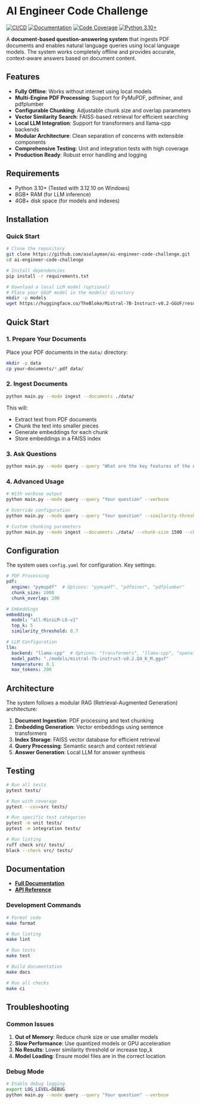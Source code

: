 # AI Engineer Code Challenge

[![CI/CD](https://github.com/asolayman/ai-engineer-code-challenge/actions/workflows/ci.yml/badge.svg)](https://github.com/solayman/ai-engineer-code-challenge/actions/workflows/ci.yml)
[![Documentation](https://github.com/asolayman/ai-engineer-code-challenge/actions/workflows/docs.yml/badge.svg)](https://asolayman.github.io/ai-engineer-code-challenge/)
[![Code Coverage](https://codecov.io/gh/asolayman/ai-engineer-code-challenge/branch/main/graph/badge.svg)](https://codecov.io/gh/asolayman/ai-engineer-code-challenge)
[![Python 3.10+](https://img.shields.io/badge/python-3.10+-blue.svg)](https://www.python.org/downloads/)

A **document-based question-answering system** that ingests PDF documents and enables natural language queries using local language models. The system works completely offline and provides accurate, context-aware answers based on document content.

## Features

- **Fully Offline**: Works without internet using local models
- **Multi-Engine PDF Processing**: Support for PyMuPDF, pdfminer, and pdfplumber
- **Configurable Chunking**: Adjustable chunk size and overlap parameters
- **Vector Similarity Search**: FAISS-based retrieval for efficient searching
- **Local LLM Integration**: Support for transformers and llama-cpp backends
- **Modular Architecture**: Clean separation of concerns with extensible components
- **Comprehensive Testing**: Unit and integration tests with high coverage
- **Production Ready**: Robust error handling and logging

## Requirements

- Python 3.10+ (Tested with 3.12.10 on Windows)
- 8GB+ RAM (for LLM inference)
- 4GB+ disk space (for models and indexes)

## Installation

### Quick Start

```bash
# Clone the repository
git clone https://github.com/asolayman/ai-engineer-code-challenge.git
cd ai-engineer-code-challenge

# Install dependencies
pip install -r requirements.txt

# Download a local LLM model (optional)
# Place your GGUF model in the models/ directory
mkdir -p models
wget https://huggingface.co/TheBloke/Mistral-7B-Instruct-v0.2-GGUF/resolve/main/mistral-7b-instruct-v0.2.Q4_K_M.gguf -O ./models/mistral-7b-instruct-v0.2.Q4_K_M.gguf

```


## Quick Start

### 1. Prepare Your Documents

Place your PDF documents in the `data/` directory:

```bash
mkdir -p data
cp your-documents/*.pdf data/
```

### 2. Ingest Documents

```bash
python main.py --mode ingest --documents ./data/
```

This will:
- Extract text from PDF documents
- Chunk the text into smaller pieces
- Generate embeddings for each chunk
- Store embeddings in a FAISS index

### 3. Ask Questions

```bash
python main.py --mode query --query "What are the key features of the AI Code Challenge?"
```

### 4. Advanced Usage

```bash
# With verbose output
python main.py --mode query --query "Your question" --verbose

# Override configuration
python main.py --mode query --query "Your question" --similarity-threshold 0.5 --top-k 10

# Custom chunking parameters
python main.py --mode ingest --documents ./data/ --chunk-size 1500 --chunk-overlap 300
```

## Configuration

The system uses `config.yaml` for configuration. Key settings:

```yaml
# PDF Processing
pdf:
  engine: "pymupdf"  # Options: "pymupdf", "pdfminer", "pdfplumber"
  chunk_size: 1000
  chunk_overlap: 200

# Embeddings
embedding:
  model: "all-MiniLM-L6-v2"
  top_k: 5
  similarity_threshold: 0.7

# LLM Configuration
llm:
  backend: "llama-cpp"  # Options: "transformers", "llama-cpp", "openai"
  model_path: "./models/mistral-7b-instruct-v0.2.Q4_K_M.gguf"
  temperature: 0.1
  max_tokens: 200
```

## Architecture

The system follows a modular RAG (Retrieval-Augmented Generation) architecture:

1. **Document Ingestion**: PDF processing and text chunking
2. **Embedding Generation**: Vector embeddings using sentence transformers
3. **Index Storage**: FAISS vector database for efficient retrieval
4. **Query Processing**: Semantic search and context retrieval
5. **Answer Generation**: Local LLM for answer synthesis

## Testing

```bash
# Run all tests
pytest tests/

# Run with coverage
pytest --cov=src tests/

# Run specific test categories
pytest -m unit tests/
pytest -m integration tests/

# Run linting
ruff check src/ tests/
black --check src/ tests/
```

## Documentation

- **[Full Documentation](https://asolayman.github.io/ai-engineer-code-challenge/)**
- **[API Reference](https://asolayman.github.io/ai-engineer-code-challenge/api.html)**


### Development Commands

```bash
# Format code
make format

# Run linting
make lint

# Run tests
make test

# Build documentation
make docs

# Run all checks
make ci
```


##  Troubleshooting

### Common Issues

1. **Out of Memory**: Reduce chunk size or use smaller models
2. **Slow Performance**: Use quantized models or GPU acceleration
3. **No Results**: Lower similarity threshold or increase top_k
4. **Model Loading**: Ensure model files are in the correct location

### Debug Mode

```bash
# Enable debug logging
export LOG_LEVEL=DEBUG
python main.py --mode query --query "Your question" --verbose
```
